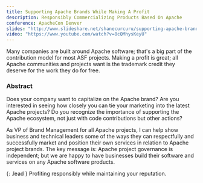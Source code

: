 ```yaml
---
title: Supporting Apache Brands While Making A Profit
description: Responsibly Commercializing Products Based On Apache
conference: ApacheCon Denver
slides: "http://www.slideshare.net/shanecurcuru/supporting-apache-brands-while-making-a-profit-apachecon2014"
video: "https://www.youtube.com/watch?v=8cQMhysKeyU"
---
```


Many companies are built around Apache software; that's a big part of the contribution model for most ASF projects.  Making a profit is great; all Apache communities and projects want is the trademark credit they deserve for the work they do for free.

### Abstract

Does your company want to capitalize on the Apache brand?  Are you interested in seeing how closely you can tie your marketing into the latest Apache projects? Do you recognize the importance of supporting the Apache ecosystem, not just with code contributions but other actions?

As VP of Brand Management for all Apache projects, I can help show business and technical leaders some of the ways they can respectfully and successfully market and position their own services in relation to Apache project brands.  The key message is: Apache project governance is independent; but we are happy to have businesses build their software and services on any Apache software products. 

{: .lead }
Profiting responsibly while maintaining your reputation.
